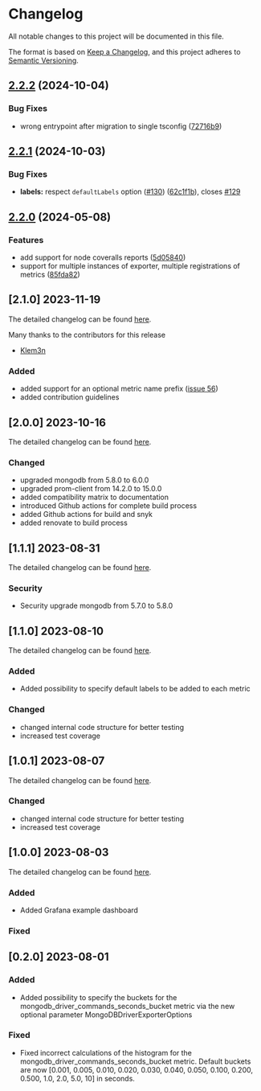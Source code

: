 # Changelog

All notable changes to this project will be documented in this file.

The format is based on [Keep a Changelog](https://keepachangelog.com/en/1.1.0/),
and this project adheres to [Semantic Versioning](https://semver.org/spec/v2.0.0.html).

## [2.2.2](https://github.com/christiangalsterer/mongodb-driver-prometheus-exporter/compare/v2.2.1...v2.2.2) (2024-10-04)


### Bug Fixes

* wrong entrypoint after migration to single tsconfig ([72716b9](https://github.com/christiangalsterer/mongodb-driver-prometheus-exporter/commit/72716b9655262dc1dfd972b33a4c58b3427ac135))

## [2.2.1](https://github.com/christiangalsterer/mongodb-driver-prometheus-exporter/compare/v2.2.0...v2.2.1) (2024-10-03)


### Bug Fixes

* **labels:** respect `defaultLabels` option ([#130](https://github.com/christiangalsterer/mongodb-driver-prometheus-exporter/issues/130)) ([62c1f1b](https://github.com/christiangalsterer/mongodb-driver-prometheus-exporter/commit/62c1f1b097cb5257acb558a9bebff9f45b8663f7)), closes [#129](https://github.com/christiangalsterer/mongodb-driver-prometheus-exporter/issues/129)

## [2.2.0](https://github.com/christiangalsterer/mongodb-driver-prometheus-exporter/compare/v2.1.0...v2.2.0) (2024-05-08)


### Features

* add support for node coveralls reports ([5d05840](https://github.com/christiangalsterer/mongodb-driver-prometheus-exporter/commit/5d058406ec35d53144bd44a976a5ed2a846dabcd))
* support for multiple instances of exporter, multiple registrations of metrics ([85fda82](https://github.com/christiangalsterer/mongodb-driver-prometheus-exporter/commit/85fda82889a098a357c162a2545cc59eaa9414ce))

## [2.1.0] 2023-11-19

The detailed changelog can be found [here](https://github.com/christiangalsterer/mongodb-driver-prometheus-exporter/compare/v2.0.0...v2.1.0).

Many thanks to the contributors for this release

- [Klem3n](https://github.com/Klem3n)

### Added

- added support for an optional metric name prefix ([issue 56](https://github.com/christiangalsterer/mongodb-driver-prometheus-exporter/issues/56))
- added contribution guidelines

## [2.0.0] 2023-10-16

The detailed changelog can be found [here](https://github.com/christiangalsterer/mongodb-driver-prometheus-exporter/compare/v1.1.1...v2.0.0).

### Changed

- upgraded mongodb from 5.8.0 to 6.0.0
- upgraded prom-client from 14.2.0 to 15.0.0
- added compatibility matrix to documentation
- introduced Github actions for complete build process
- added Github actions for build and snyk
- added renovate to build process

## [1.1.1] 2023-08-31

The detailed changelog can be found [here](https://github.com/christiangalsterer/mongodb-driver-prometheus-exporter/compare/v1.1.0...v1.1.1).

### Security

- Security upgrade mongodb from 5.7.0 to 5.8.0

## [1.1.0] 2023-08-10

The detailed changelog can be found [here](https://github.com/christiangalsterer/mongodb-driver-prometheus-exporter/compare/v1.0.1...v1.1.0).

### Added

- Added possibility to specify default labels to be added to each metric

### Changed

- changed internal code structure for better testing
- increased test coverage

## [1.0.1] 2023-08-07

The detailed changelog can be found [here](https://github.com/christiangalsterer/mongodb-driver-prometheus-exporter/compare/v1.0.0...v1.0.1).

### Changed

- changed internal code structure for better testing
- increased test coverage

## [1.0.0] 2023-08-03

The detailed changelog can be found [here](https://github.com/christiangalsterer/mongodb-driver-prometheus-exporter/compare/v0.0.2...v1.0.0).

### Added

- Added Grafana example dashboard

### Fixed

## [0.2.0] 2023-08-01

### Added

- Added possibility to specify the buckets for the mongodb_driver_commands_seconds_bucket metric via the new optional parameter MongoDBDriverExporterOptions

### Fixed

- Fixed incorrect calculations of the histogram for the mongodb_driver_commands_seconds_bucket metric. Default buckets are now [0.001, 0.005, 0.010, 0.020, 0.030, 0.040, 0.050, 0.100, 0.200, 0.500, 1.0, 2.0, 5.0, 10] in seconds.
